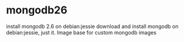 # mongodb26
install mongodb 2.6 on debian:jessie
download and install mongodb on debian:jessie, just it.
Image base for custom mongodb images